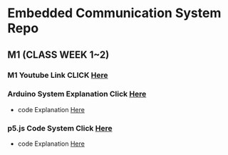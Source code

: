 # Embedded Communication System Repo
<!-- 
영상에서 요구
모든 동작이 정상적으로 동작함을 보여야함.
회로 구성, 코드 구성 등을 직접 상세히 설명

-->
## M1 (CLASS WEEK 1~2)

### M1 Youtube Link CLICK [Here]()
### Arduino System Explanation Click [Here](./Projects/class_1/)
- code Explanation [Here](./Projects/class_1/src/main.cpp)
### p5.js Code System Click [Here](./Projects/p5js_M1/)
- code Explanation [Here](./Projects/p5js_M1/sketch.js)


